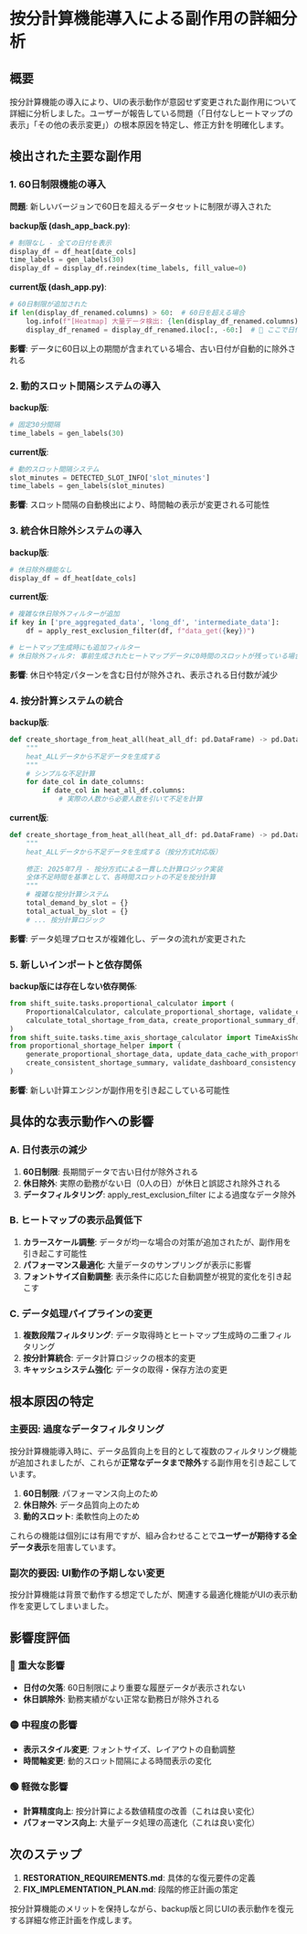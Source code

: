 # 按分計算機能導入による副作用の詳細分析

## 概要

按分計算機能の導入により、UIの表示動作が意図せず変更された副作用について詳細に分析しました。ユーザーが報告している問題（「日付なしヒートマップの表示」「その他の表示変更」）の根本原因を特定し、修正方針を明確化します。

## 検出された主要な副作用

### 1. **60日制限機能の導入**

**問題**: 新しいバージョンで60日を超えるデータセットに制限が導入された

**backup版 (dash_app_back.py)**:
```python
# 制限なし - 全ての日付を表示
display_df = df_heat[date_cols]
time_labels = gen_labels(30)
display_df = display_df.reindex(time_labels, fill_value=0)
```

**current版 (dash_app.py)**:
```python
# 60日制限が追加された
if len(display_df_renamed.columns) > 60:  # 60日を超える場合
    log.info(f"[Heatmap] 大量データ検出: {len(display_df_renamed.columns)}日 -> 直近60日に制限")
    display_df_renamed = display_df_renamed.iloc[:, -60:]  # 🔴 ここで日付が切り取られる
```

**影響**: データに60日以上の期間が含まれている場合、古い日付が自動的に除外される

### 2. **動的スロット間隔システムの導入**

**backup版**:
```python
# 固定30分間隔
time_labels = gen_labels(30)
```

**current版**:
```python
# 動的スロット間隔システム
slot_minutes = DETECTED_SLOT_INFO['slot_minutes']
time_labels = gen_labels(slot_minutes)
```

**影響**: スロット間隔の自動検出により、時間軸の表示が変更される可能性

### 3. **統合休日除外システムの導入**

**backup版**:
```python
# 休日除外機能なし
display_df = df_heat[date_cols]
```

**current版**:
```python
# 複雑な休日除外フィルターが追加
if key in ['pre_aggregated_data', 'long_df', 'intermediate_data']:
    df = apply_rest_exclusion_filter(df, f"data_get({key})")

# ヒートマップ生成時にも追加フィルター
# 休日除外フィルタ: 事前生成されたヒートマップデータに0時間のスロットが残っている場合を考慮
```

**影響**: 休日や特定パターンを含む日付が除外され、表示される日付数が減少

### 4. **按分計算システムの統合**

**backup版**:
```python
def create_shortage_from_heat_all(heat_all_df: pd.DataFrame) -> pd.DataFrame:
    """
    heat_ALLデータから不足データを生成する
    """
    # シンプルな不足計算
    for date_col in date_columns:
        if date_col in heat_all_df.columns:
            # 実際の人数から必要人数を引いて不足を計算
```

**current版**:
```python
def create_shortage_from_heat_all(heat_all_df: pd.DataFrame) -> pd.DataFrame:
    """
    heat_ALLデータから不足データを生成する（按分方式対応版）
    
    修正: 2025年7月 - 按分方式による一貫した計算ロジック実装
    全体不足時間を基準として、各時間スロットの不足を按分計算
    """
    # 複雑な按分計算システム
    total_demand_by_slot = {}
    total_actual_by_slot = {}
    # ... 按分計算ロジック
```

**影響**: データ処理プロセスが複雑化し、データの流れが変更された

### 5. **新しいインポートと依存関係**

**backup版には存在しない依存関係**:
```python
from shift_suite.tasks.proportional_calculator import (
    ProportionalCalculator, calculate_proportional_shortage, validate_calculation_consistency,
    calculate_total_shortage_from_data, create_proportional_summary_df, create_employment_summary_df
)
from shift_suite.tasks.time_axis_shortage_calculator import TimeAxisShortageCalculator
from proportional_shortage_helper import (
    generate_proportional_shortage_data, update_data_cache_with_proportional,
    create_consistent_shortage_summary, validate_dashboard_consistency
)
```

**影響**: 新しい計算エンジンが副作用を引き起こしている可能性

## 具体的な表示動作への影響

### A. 日付表示の減少

1. **60日制限**: 長期間データで古い日付が除外される
2. **休日除外**: 実際の勤務がない日（0人の日）が休日と誤認され除外される
3. **データフィルタリング**: apply_rest_exclusion_filter による過度なデータ除外

### B. ヒートマップの表示品質低下

1. **カラースケール調整**: データが均一な場合の対策が追加されたが、副作用を引き起こす可能性
2. **パフォーマンス最適化**: 大量データのサンプリングが表示に影響
3. **フォントサイズ自動調整**: 表示条件に応じた自動調整が視覚的変化を引き起こす

### C. データ処理パイプラインの変更

1. **複数段階フィルタリング**: データ取得時とヒートマップ生成時の二重フィルタリング
2. **按分計算統合**: データ計算ロジックの根本的変更
3. **キャッシュシステム強化**: データの取得・保存方法の変更

## 根本原因の特定

### 主要因: 過度なデータフィルタリング

按分計算機能導入時に、データ品質向上を目的として複数のフィルタリング機能が追加されましたが、これらが**正常なデータまで除外**する副作用を引き起こしています。

1. **60日制限**: パフォーマンス向上のため
2. **休日除外**: データ品質向上のため  
3. **動的スロット**: 柔軟性向上のため

これらの機能は個別には有用ですが、組み合わせることで**ユーザーが期待する全データ表示**を阻害しています。

### 副次的要因: UI動作の予期しない変更

按分計算機能は背景で動作する想定でしたが、関連する最適化機能がUIの表示動作を変更してしまいました。

## 影響度評価

### 🔴 重大な影響
- **日付の欠落**: 60日制限により重要な履歴データが表示されない
- **休日誤除外**: 勤務実績がない正常な勤務日が除外される

### 🟡 中程度の影響  
- **表示スタイル変更**: フォントサイズ、レイアウトの自動調整
- **時間軸変更**: 動的スロット間隔による時間表示の変化

### 🟢 軽微な影響
- **計算精度向上**: 按分計算による数値精度の改善（これは良い変化）
- **パフォーマンス向上**: 大量データ処理の高速化（これは良い変化）

## 次のステップ

1. **RESTORATION_REQUIREMENTS.md**: 具体的な復元要件の定義
2. **FIX_IMPLEMENTATION_PLAN.md**: 段階的修正計画の策定

按分計算機能のメリットを保持しながら、backup版と同じUIの表示動作を復元する詳細な修正計画を作成します。